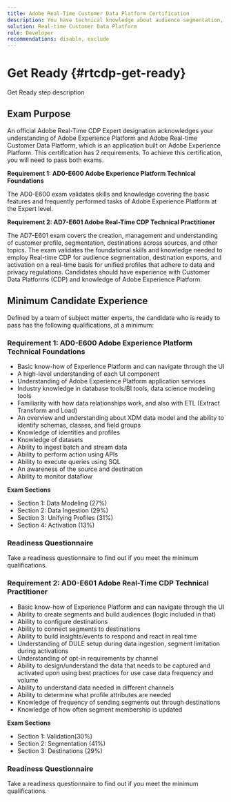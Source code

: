 ```yaml
---
title: Adobe Real-Time Customer Data Platform Certification
description: You have technical knowledge about audience segmentation, destination exports, and activation on real time basis for unified profiles that adhere to data and privacy regulations, customer data platforms (CDP) and knowledge of Adobe Experience Platform.
solution: Real-time Customer Data Platform
role: Developer
recommendations: disable, exclude
---
```

# Get Ready {#rtcdp-get-ready}

Get Ready step description

## Exam Purpose

An official Adobe Real-Time CDP Expert designation acknowledges your understanding of Adobe Experience Platform and Adobe Real-time Customer Data Platform, which is an application built on Adobe Experience Platform. This certification has 2 requirements.  To achieve this certification, you will need to pass both exams.

**Requirement 1: AD0-E600 Adobe Experience Platform Technical Foundations**

The AD0-E600 exam validates skills and knowledge covering the basic features and frequently performed tasks of Adobe Experience Platform at the Expert level.

**Requirement 2: AD7-E601 Adobe Real-Time CDP Technical Practitioner**

The AD7-E601 exam covers the creation, management and understanding of customer profile, segmentation, destinations across sources, and other topics. The exam validates the foundational skills and knowledge needed to employ Real-time CDP for audience segmentation, destination exports, and activation on a real-time basis for unified profiles that adhere to data and privacy regulations. Candidates should have experience with Customer Data Platforms (CDP) and knowledge of Adobe Experience Platform.

## Minimum Candidate Experience

Defined by a team of subject matter experts, the candidate who is ready to pass has the following qualifications, at a minimum:

### Requirement 1: AD0-E600 Adobe Experience Platform Technical Foundations

* Basic know-how of Experience Platform and can navigate through the UI
* A high-level understanding of each UI component
* Understanding of Adobe Experience Platform application services
* Industry knowledge in database tools/BI tools, data science modeling tools
* Familiarity with how data relationships work, and also with ETL (Extract Transform and Load)
* An overview and understanding about XDM data model and the ability to identify schemas, classes, and field groups
* Knowledge of identities and profiles
* Knowledge of datasets
* Ability to ingest batch and stream data
* Ability to perform action using APIs
* Ability to execute queries using SQL
* An awareness of the source and destination
* Ability to monitor dataflow

**Exam Sections**

* Section 1: Data Modeling (27%)
* Section 2: Data Ingestion (29%)
* Section 3: Unifying Profiles (31%)
* Section 4: Activation (13%)

### Readiness Questionnaire

Take a readiness questionnaire to find out if you meet the minimum qualifications.

### Requirement 2: AD0-E601 Adobe Real-Time CDP Technical Practitioner

* Basic know-how of Experience Platform and can navigate through the UI
* Ability to create segments and build audiences (logic included in that)
* Ability to configure destinations
* Ability to connect segments to destinations
* Ability to build insights/events to respond and react in real time
* Understanding of DULE setup during data ingestion, segment limitation during activations
* Understanding of opt-in requirements by channel
* Ability to design/understand the data that needs to be captured and activated upon using best practices for use case data frequency and volume
* Ability to understand data needed in different channels
* Ability to determine what profile attributes are needed
* Knowledge of frequency of sending segments out through destinations
* Knowledge of how often segment membership is updated

**Exam Sections**

* Section 1: Validation(30%)
* Section 2: Segmentation (41%)
* Section 3: Destinations (29%)

### Readiness Questionnaire

Take a readiness questionnaire to find out if you meet the minimum qualifications.